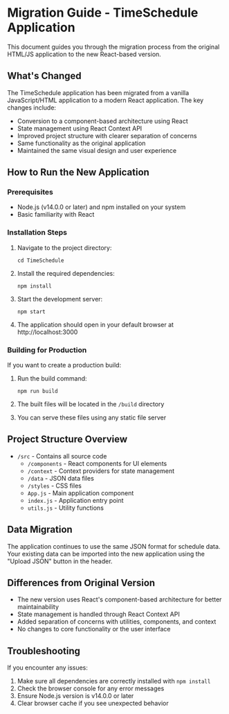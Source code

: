 # Migration Guide - TimeSchedule Application

This document guides you through the migration process from the original HTML/JS application to the new React-based version.

## What's Changed

The TimeSchedule application has been migrated from a vanilla JavaScript/HTML application to a modern React application. The key changes include:

- Conversion to a component-based architecture using React
- State management using React Context API
- Improved project structure with clearer separation of concerns
- Same functionality as the original application
- Maintained the same visual design and user experience

## How to Run the New Application

### Prerequisites

- Node.js (v14.0.0 or later) and npm installed on your system
- Basic familiarity with React

### Installation Steps

1. Navigate to the project directory:
   ```
   cd TimeSchedule
   ```

2. Install the required dependencies:
   ```
   npm install
   ```

3. Start the development server:
   ```
   npm start
   ```

4. The application should open in your default browser at http://localhost:3000

### Building for Production

If you want to create a production build:

1. Run the build command:
   ```
   npm run build
   ```

2. The built files will be located in the `/build` directory
   
3. You can serve these files using any static file server

## Project Structure Overview

- `/src` - Contains all source code
  - `/components` - React components for UI elements
  - `/context` - Context providers for state management
  - `/data` - JSON data files
  - `/styles` - CSS files
  - `App.js` - Main application component
  - `index.js` - Application entry point
  - `utils.js` - Utility functions

## Data Migration

The application continues to use the same JSON format for schedule data. Your existing data can be imported into the new application using the "Upload JSON" button in the header.

## Differences from Original Version

- The new version uses React's component-based architecture for better maintainability
- State management is handled through React Context API
- Added separation of concerns with utilities, components, and context
- No changes to core functionality or the user interface

## Troubleshooting

If you encounter any issues:

1. Make sure all dependencies are correctly installed with `npm install`
2. Check the browser console for any error messages
3. Ensure Node.js version is v14.0.0 or later
4. Clear browser cache if you see unexpected behavior